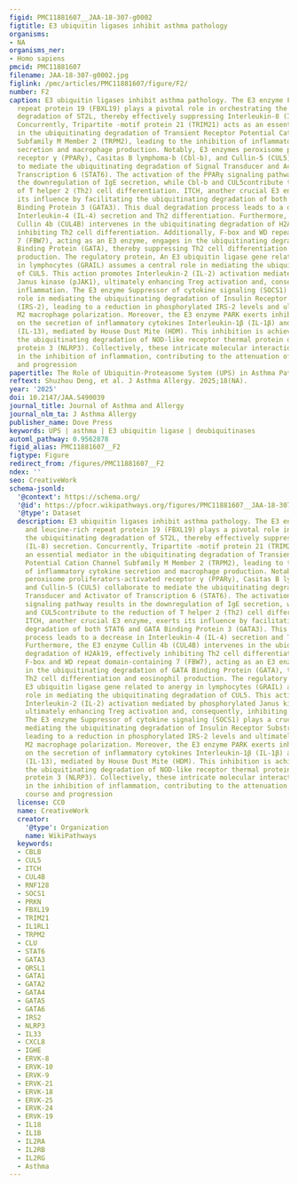 ```yaml
---
figid: PMC11881607__JAA-18-307-g0002
figtitle: E3 ubiquitin ligases inhibit asthma pathology
organisms:
- NA
organisms_ner:
- Homo sapiens
pmcid: PMC11881607
filename: JAA-18-307-g0002.jpg
figlink: /pmc/articles/PMC11881607/figure/F2/
number: F2
caption: E3 ubiquitin ligases inhibit asthma pathology. The E3 enzyme F-box and leucine-rich
  repeat protein 19 (FBXL19) plays a pivotal role in orchestrating the ubiquitinating
  degradation of ST2L, thereby effectively suppressing Interleukin-8 (IL-8) secretion.
  Concurrently, Tripartite -motif protein 21 (TRIM21) acts as an essential mediator
  in the ubiquitinating degradation of Transient Receptor Potential Cation Channel
  Subfamily M Member 2 (TRPM2), leading to the inhibition of inflammatory cytokine
  secretion and macrophage production. Notably, E3 enzymes peroxisome proliferators-activated
  receptor γ (PPARγ), Casitas B lymphoma-b (Cbl-b), and Cullin-5 (CUL5) collaborate
  to mediate the ubiquitinating degradation of Signal Transducer and Activator of
  Transcription 6 (STAT6). The activation of the PPARγ signaling pathway results in
  the downregulation of IgE secretion, while Cbl-b and CUL5contribute to the reduction
  of T helper 2 (Th2) cell differentiation. ITCH, another crucial E3 enzyme, exerts
  its influence by facilitating the ubiquitinating degradation of both STAT6 and GATA
  Binding Protein 3 (GATA3). This dual degradation process leads to a decrease in
  Interleukin-4 (IL-4) secretion and Th2 differentiation. Furthermore, the E3 enzyme
  Cullin 4b (CUL4B) intervenes in the ubiquitinating degradation of H2Ak19, effectively
  inhibiting Th2 cell differentiation. Additionally, F-box and WD repeat domain-containing
  7 (FBW7), acting as an E3 enzyme, engages in the ubiquitinating degradation of GATA
  Binding Protein (GATA), thereby suppressing Th2 cell differentiation and eosinophil
  production. The regulatory protein, An E3 ubiquitin ligase gene related to anergy
  in lymphocytes (GRAIL) assumes a central role in mediating the ubiquitinating degradation
  of CUL5. This action promotes Interleukin-2 (IL-2) activation mediated by phosphorylated
  Janus kinase (pJAK1), ultimately enhancing Treg activation and, consequently, inhibiting
  inflammation. The E3 enzyme Suppressor of cytokine signaling (SOCS1) plays a crucial
  role in mediating the ubiquitinating degradation of Insulin Receptor Substrate 2
  (IRS-2), leading to a reduction in phosphorylated IRS-2 levels and ultimately inhibiting
  M2 macrophage polarization. Moreover, the E3 enzyme PARK exerts inhibitory effects
  on the secretion of inflammatory cytokines Interleukin-1β (IL-1β) and Interleukin-13
  (IL-13), mediated by House Dust Mite (HDM). This inhibition is achieved through
  the ubiquitinating degradation of NOD-like receptor thermal protein domain associated
  protein 3 (NLRP3). Collectively, these intricate molecular interactions culminate
  in the inhibition of inflammation, contributing to the attenuation of asthma’s course
  and progression
papertitle: The Role of Ubiquitin-Proteasome System (UPS) in Asthma Pathology
reftext: Shuzhou Deng, et al. J Asthma Allergy. 2025;18(NA).
year: '2025'
doi: 10.2147/JAA.S490039
journal_title: Journal of Asthma and Allergy
journal_nlm_ta: J Asthma Allergy
publisher_name: Dove Press
keywords: UPS | asthma | E3 ubiquitin ligase | deubiquitinases
automl_pathway: 0.9562878
figid_alias: PMC11881607__F2
figtype: Figure
redirect_from: /figures/PMC11881607__F2
ndex: ''
seo: CreativeWork
schema-jsonld:
  '@context': https://schema.org/
  '@id': https://pfocr.wikipathways.org/figures/PMC11881607__JAA-18-307-g0002.html
  '@type': Dataset
  description: E3 ubiquitin ligases inhibit asthma pathology. The E3 enzyme F-box
    and leucine-rich repeat protein 19 (FBXL19) plays a pivotal role in orchestrating
    the ubiquitinating degradation of ST2L, thereby effectively suppressing Interleukin-8
    (IL-8) secretion. Concurrently, Tripartite -motif protein 21 (TRIM21) acts as
    an essential mediator in the ubiquitinating degradation of Transient Receptor
    Potential Cation Channel Subfamily M Member 2 (TRPM2), leading to the inhibition
    of inflammatory cytokine secretion and macrophage production. Notably, E3 enzymes
    peroxisome proliferators-activated receptor γ (PPARγ), Casitas B lymphoma-b (Cbl-b),
    and Cullin-5 (CUL5) collaborate to mediate the ubiquitinating degradation of Signal
    Transducer and Activator of Transcription 6 (STAT6). The activation of the PPARγ
    signaling pathway results in the downregulation of IgE secretion, while Cbl-b
    and CUL5contribute to the reduction of T helper 2 (Th2) cell differentiation.
    ITCH, another crucial E3 enzyme, exerts its influence by facilitating the ubiquitinating
    degradation of both STAT6 and GATA Binding Protein 3 (GATA3). This dual degradation
    process leads to a decrease in Interleukin-4 (IL-4) secretion and Th2 differentiation.
    Furthermore, the E3 enzyme Cullin 4b (CUL4B) intervenes in the ubiquitinating
    degradation of H2Ak19, effectively inhibiting Th2 cell differentiation. Additionally,
    F-box and WD repeat domain-containing 7 (FBW7), acting as an E3 enzyme, engages
    in the ubiquitinating degradation of GATA Binding Protein (GATA), thereby suppressing
    Th2 cell differentiation and eosinophil production. The regulatory protein, An
    E3 ubiquitin ligase gene related to anergy in lymphocytes (GRAIL) assumes a central
    role in mediating the ubiquitinating degradation of CUL5. This action promotes
    Interleukin-2 (IL-2) activation mediated by phosphorylated Janus kinase (pJAK1),
    ultimately enhancing Treg activation and, consequently, inhibiting inflammation.
    The E3 enzyme Suppressor of cytokine signaling (SOCS1) plays a crucial role in
    mediating the ubiquitinating degradation of Insulin Receptor Substrate 2 (IRS-2),
    leading to a reduction in phosphorylated IRS-2 levels and ultimately inhibiting
    M2 macrophage polarization. Moreover, the E3 enzyme PARK exerts inhibitory effects
    on the secretion of inflammatory cytokines Interleukin-1β (IL-1β) and Interleukin-13
    (IL-13), mediated by House Dust Mite (HDM). This inhibition is achieved through
    the ubiquitinating degradation of NOD-like receptor thermal protein domain associated
    protein 3 (NLRP3). Collectively, these intricate molecular interactions culminate
    in the inhibition of inflammation, contributing to the attenuation of asthma’s
    course and progression
  license: CC0
  name: CreativeWork
  creator:
    '@type': Organization
    name: WikiPathways
  keywords:
  - CBLB
  - CUL5
  - ITCH
  - CUL4B
  - RNF128
  - SOCS1
  - PRKN
  - FBXL19
  - TRIM21
  - IL1RL1
  - TRPM2
  - CLU
  - STAT6
  - GATA3
  - QRSL1
  - GATA1
  - GATA2
  - GATA4
  - GATA5
  - GATA6
  - IRS2
  - NLRP3
  - IL33
  - CXCL8
  - IGHE
  - ERVK-8
  - ERVK-10
  - ERVK-9
  - ERVK-21
  - ERVK-18
  - ERVK-25
  - ERVK-24
  - ERVK-19
  - IL18
  - IL1B
  - IL2RA
  - IL2RB
  - IL2RG
  - Asthma
---
```

